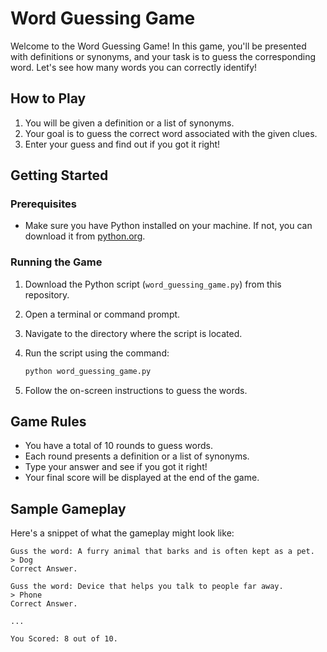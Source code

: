 # Word Guessing Game

Welcome to the Word Guessing Game! In this game, you'll be presented with definitions or synonyms, and your task is to guess the corresponding word. Let's see how many words you can correctly identify!

## How to Play

1. You will be given a definition or a list of synonyms.
2. Your goal is to guess the correct word associated with the given clues.
3. Enter your guess and find out if you got it right!

## Getting Started

### Prerequisites

- Make sure you have Python installed on your machine. If not, you can download it from [python.org](https://www.python.org/).

### Running the Game

1. Download the Python script (`word_guessing_game.py`) from this repository.
2. Open a terminal or command prompt.
3. Navigate to the directory where the script is located.
4. Run the script using the command:

    ```bash
    python word_guessing_game.py
    ```

5. Follow the on-screen instructions to guess the words.

## Game Rules

- You have a total of 10 rounds to guess words.
- Each round presents a definition or a list of synonyms.
- Type your answer and see if you got it right!
- Your final score will be displayed at the end of the game.

## Sample Gameplay

Here's a snippet of what the gameplay might look like:

```plaintext
Guss the word: A furry animal that barks and is often kept as a pet.
> Dog
Correct Answer.

Guss the word: Device that helps you talk to people far away.
> Phone
Correct Answer.

...

You Scored: 8 out of 10.
